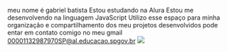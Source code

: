 meu nome é gabriel batista
Estou estudando na Alura
Estou me desenvolvendo na linguagem JavaScript
Utilizo esse espaço para minha organização e compartilhamento dos meu projetos desenvolvidos
pode entar em contato comigo no meu gmail
00001132987970SP@al.educacao.spgov.br
![](link)
